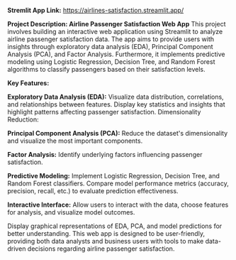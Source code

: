 **Stremlit App Link:** https://airlines-satisfaction.streamlit.app/

 **Project Description: Airline Passenger Satisfaction Web App**
This project involves building an interactive web application using Streamlit to analyze airline passenger satisfaction data. The app aims to provide users with insights through exploratory data analysis (EDA), Principal Component Analysis (PCA), and Factor Analysis. Furthermore, it implements predictive modeling using Logistic Regression, Decision Tree, and Random Forest algorithms to classify passengers based on their satisfaction levels.

**Key Features:**

**Exploratory Data Analysis (EDA):**
Visualize data distribution, correlations, and relationships between features.
Display key statistics and insights that highlight patterns affecting passenger satisfaction.
Dimensionality Reduction:

**Principal Component Analysis (PCA):**
Reduce the dataset's dimensionality and visualize the most important components.

**Factor Analysis:** 
Identify underlying factors influencing passenger satisfaction.

**Predictive Modeling:**
Implement Logistic Regression, Decision Tree, and Random Forest classifiers.
Compare model performance metrics (accuracy, precision, recall, etc.) to evaluate prediction effectiveness.

**Interactive Interface:**
Allow users to interact with the data, choose features for analysis, and visualize model outcomes.

Display graphical representations of EDA, PCA, and model predictions for better understanding.
This web app is designed to be user-friendly, providing both data analysts and business users with tools to make data-driven decisions regarding airline passenger satisfaction.
